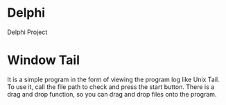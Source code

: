 # Delphi
Delphi Project

  # Window Tail
   It is a simple program in the form of viewing the program log like Unix Tail.
   To use it, call the file path to check and press the start button.
   There is a drag and drop function, so you can drag and drop files onto the program.
